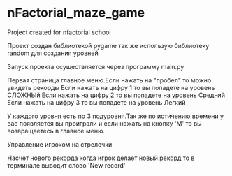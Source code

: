 # nFactorial_maze_game
Project created for nfactorial school

Проект создан библиотекой pygame так же использую библиотеку random для создания уровней

Запуск проекта осуществляется через программу main.py

Первая страница главное меню.Если нажать на "пробел" то можно увидеть рекорды
Если нажать на цифру 1 то вы попадете на уровень СЛОЖНЫй
Если нажать на цифру 2 то вы попадете на уровень Средний
Если нажать на цифру 3 то вы попадете на уровень Легкий

У каждого уровня есть по 3 подуровня.Так же по истичению времени у вас появляется вы проиграли и если нажать на кнопку 'M' то вы возвращаетесь в главное меню.

Управление игроком на стрелочки 

Насчет нового рекорда когда игрок делает новый рекорд то в терминале выводит слово 'New record'